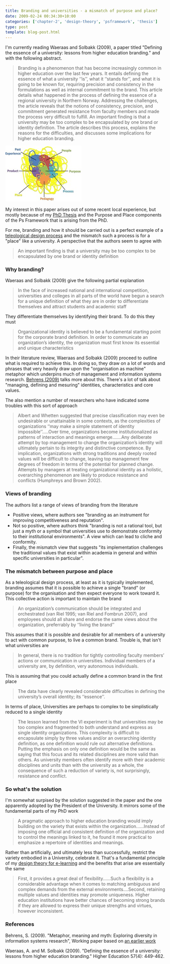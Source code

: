 ```yaml
---
title: Branding and universities - a mismatch of purpose and place?
date: 2009-02-24 00:34:30+10:00
categories: ['chapter-2', 'design-theory', 'psframework', 'thesis']
type: post
template: blog-post.html
---
```

I'm currently reading Waeraas and Solbakk (2009), a paper titled "Defining the essence of a university: lessons from higher education branding." and with the following abstract.

> Branding is a phenomenon that has become increasingly common in higher education over the last few years. It entails defining the essence of what a university ‘‘is’’, what it ‘‘stands for’’, and what it is going to be known for, requiring precision and consistency in the formulations as well as internal commitment to the brand. This article details what happened in the process of defining the essence of a regional university in Northern Norway. Addressing the challenges, the article reveals that the notions of consistency, precision, and commitment generated resistance from faculty members and made the process very difficult to fulfill. An important finding is that a university may be too complex to be encapsulated by one brand or identity definition. The article describes this process, explains the reasons for the difficulties, and discusses some implications for higher education branding.

[![The Ps Framework: a messy version](images/3281484920_07273d0662_m.jpg)](http://www.flickr.com/photos/david_jones/3281484920/ "The Ps Framework: a messy version by David T Jones, on Flickr")

My interest in this paper arises out of some recent local experience, but mostly because of my [PhD Thesis](/blog2/research/phd-thesis/) and the Purpose and Place components of the Ps Framework that is arising from the PhD.

For me, branding and how it should be carried out is a perfect example of a [teleological design process](/blog2/publications/the-teleological-brake-on-icts-in-open-and-distance-learning/) and the mismatch such a process is for a "place" like a university. A perspective that the authors seem to agree with

> An important finding is that a university may be too complex to be encapsulated by one brand or identity definition

### Why branding?

Waeraas and Solbakk (2009) give the following partial explanation

> In the face of increased national and international competition, universities and colleges in all parts of the world have begun a search for a unique definition of what they are in order to differentiate themselves and attract students and academic staff

They differentiate themselves by identifying their brand. To do this they must

> Organizational identity is believed to be a fundamental starting point for the corporate brand definition. In order to communicate an organization’s identity, the organization must first know its essential and unique characteristics

In their literature review, Waeraas and Solbakk (2009) proceed to outline what is required to achieve this. In doing so, they draw on a lot of words and phrases that very heavily draw upon the "organisation as machine" metaphor which underpins much of management and information systems research. [Behrens (2009)](http://emergentresearchers.wordpress.com/2009/01/16/metaphor-meaning-and-myth-exploring-diversity-in-information-systems-research/) talks more about this. There's a lot of talk about "managing, defining and mesuring" identities, characteristics and core values.

The also mention a number of researchers who have indicated some troubles with this sort of approach

> Albert and Whetten suggested that precise classification may even be undesirable or unattainable in some contexts, as the complexities of organizations ‘‘may make a simple statement of identity impossible’’.....Over time, organizations become institutionalized as patterns of interaction and meanings emerge.......Any deliberate attempt by top management to change the organization’s identity will ultimately pertain to its integrity and distinctive competence. By implication, organizations with strong traditions and deeply rooted values will be difficult to change, leaving top management few degrees of freedom in terms of the potential for planned change. Attempts by managers at treating organizational identity as a holistic, overarching phenomenon are likely to produce resistance and conflicts (Humphreys and Brown 2002).

### Views of branding

The authors list a range of views of branding from the literature

- Positive views, where authors see "branding as an instrument for improving competitiveness and reputation".
- Not so positive, where authors think "branding is not a rational tool, but just a myth or a symbol that universities use to demonstrate conformity to their institutional environments". A view which can lead to cliche and conformity.
- Finally, the mismatch view that suggests "its implementation challenges the traditional values that exist within academia in general and within specific universities in particular".

### The mismatch between purpose and place

As a teleological design process, at least as it is typically implemented, branding assumes that it is possible to achieve a single "brand" (or purpose) for the organisation and then expect everyone to work toward it. This collective action is important to maintain the brand

> An organization’s communication should be integrated and orchestrated (van Riel 1995; van Riel and Fombrun 2007), and employees should all share and endorse the same views about the organization, preferrably by ‘‘living the brand’’

This assumes that it is possible and desirable for all members of a university to act with common purpose, to live a common brand. Trouble is, that isn't what universities are

> In general, there is no tradition for tightly controlling faculty members’ actions or communication in universities. Individual members of a university are, by definition, very autonomous individuals.

This is assuming that you could actually define a common brand in the first place

> The data have clearly revealed considerable difficulties in defining the university’s overall identity; its ‘‘essence’’.

In terms of place, Universities are perhaps to complex to be simplistically reduced to a single identity

> The lesson learned from the VI experiment is that universities may be too complex and fragmented to both understand and express as single identity organizations. This complexity is difficult to encapsulate simply by three values and/or an overarching identity definition, as one definition would rule out alternative definitions. Putting the emphasis on only one definition would be the same as saying that this focus and its related disciplines are more valid than others. As university members often identify more with their academic disciplines and units than with the university as a whole, the consequence of such a reduction of variety is, not surprisingly, resistance and conflict.

### So what's the solution

I'm somewhat surpised by the solution suggested in the paper and the one apparently adopted by the President of the University. It mirrors some of the fundamental parts of my PhD work

> A pragmatic approach to higher education branding would imply building on the variety that exists within the organization......Instead of imposing one official and consistent definition of the organization and to control the meanings linked to it, he found it more practical to emphasize a repertoire of identities and meanings.

Rather than artificially, and ultimately less than successfully, restrict the variety embodied in a University, celebrate it. That's a fundamental principle of my [design theory for e-learning](http://www.slideshare.net/davidj/an-information-systems-design-theory-for-elearning) and the benefits that arise are essentially the same

> First, it provides a great deal of flexibility......Such a flexibility is a considerable advantage when it comes to matching ambiguous and complex demands from the external environments....Second, retaining multiple values and identities may promote uniqueness. Higher education institutions have better chances of becoming strong brands if they are allowed to express their unique strengths and virtues, however inconsistent.

### References

Behrens, S. (2009). "Metaphor, meaning and myth: Exploring diversity in information systems research", Working paper based on [an earlier work](http://aisel.aisnet.org/icis2007/9/)

Waeraas, A. and M. Solbakk (2009). "Defining the essence of a university: lessons from higher education branding." Higher Education 57(4): 449-462.